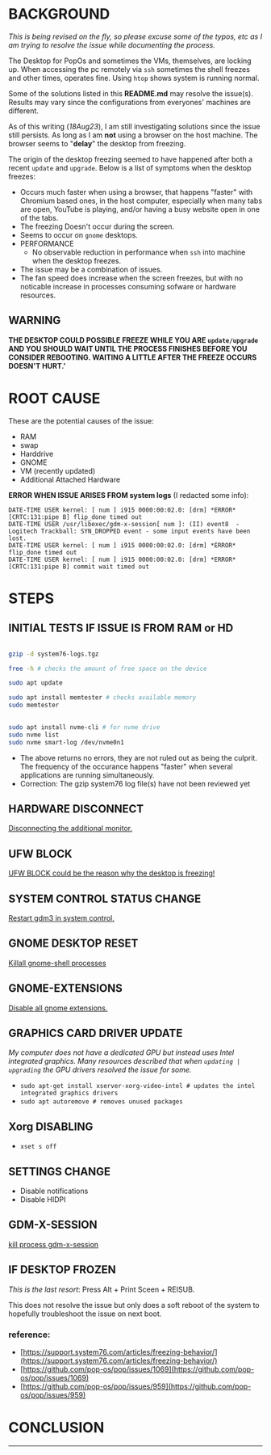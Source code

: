 # BACKGROUND
_This is being revised on the fly, so please excuse some of the typos, etc as I am trying to resolve the issue while documenting the process._


The Desktop for PopOs and sometimes the VMs, themselves, are locking up. When accessing the pc remotely via `ssh` sometimes the shell freezes and other times, operates fine. Using `htop` shows system is running normal.   

Some of the solutions listed in this __README.md__ may resolve the issue(s). Results may vary since the configurations from everyones' machines are different. 

As of this writing (_18Aug23_), I am still investigating solutions since the issue still persists. As long as I am __not__ using a browser on the host machine. The browser seems to "__delay__" the desktop from freezing.   

The origin of the desktop freezing seemed to have happened after both a recent `update` and `upgrade`. Below is a list of symptoms when the desktop freezes:


* Occurs much faster when using a browser, that happens "faster" with Chromium based ones, in the host computer, especially when many tabs are open, YouTube is playing, and/or having a busy website open in one of the tabs.
* The freezing Doesn't occur during the screen.
* Seems to occur on `gnome` desktops.
* PERFORMANCE
	- No observable reduction in performance when `ssh` into machine when the desktop freezes. 
* The issue may be a combination of issues. 
* The fan speed does increase when the screen freezes, but with no noticable increase in processes consuming sofware or hardware resources. 

## WARNING

__THE DESKTOP COULD POSSIBLE FREEZE WHILE YOU ARE `update/upgrade` AND YOU SHOULD WAIT UNTIL THE PROCESS FINISHES BEFORE YOU CONSIDER REBOOTING. WAITING A LITTLE AFTER THE FREEZE OCCURS DOESN'T HURT.'__

# ROOT CAUSE
These are the potential causes of the issue:
- RAM
- swap
- Harddrive
- GNOME
- VM (recently updated)
- Additional Attached Hardware

__ERROR WHEN ISSUE ARISES FROM system logs__ (I redacted some info):
```
DATE-TIME USER kernel: [ num ] i915 0000:00:02.0: [drm] *ERROR* [CRTC:131:pipe B] flip_done timed out
DATE-TIME USER /usr/libexec/gdm-x-session[ num ]: (II) event8  - Logitech Trackball: SYN_DROPPED event - some input events have been lost.
DATE-TIME USER kernel: [ num ] i915 0000:00:02.0: [drm] *ERROR* flip_done timed out
DATE-TIME USER kernel: [ num ] i915 0000:00:02.0: [drm] *ERROR* [CRTC:131:pipe B] commit wait timed out
```
# STEPS

## INITIAL TESTS IF ISSUE IS FROM RAM or HD

```bash

gzip -d system76-logs.tgz

free -h # checks the amount of free space on the device

sudo apt update 

sudo apt install memtester # checks available memory
sudo memtester

 
sudo apt install nvme-cli # for nvme drive 
sudo nvme list 
sudo nvme smart-log /dev/nvme0n1
```
- The above returns no errors, they are not ruled out as being the culprit. The frequency of the occurance happens "faster" when several applications are running simultaneously. 
- Correction: The gzip system76 log file(s) have not been reviewed yet

## HARDWARE DISCONNECT
[Disconnecting the additional monitor.](HW.md)

## UFW BLOCK
[UFW BLOCK could be the reason why the desktop is freezing!](UFW-BLOCK.md)

## SYSTEM CONTROL STATUS CHANGE 
[Restart gdm3 in system control.](SYSTEMCTL-STATUS.md)

## GNOME DESKTOP RESET
[Killall gnome-shell processes](GNOME-SHELL.md)

## GNOME-EXTENSIONS
[Disable all gnome extensions.](GNOME-EXTENSIONS.md)

## GRAPHICS CARD DRIVER UPDATE
_My computer does not have a dedicated GPU but instead uses Intel integrated graphics. Many resources described that when `updating | upgrading` the GPU drivers resolved the issue for some._ 

- `sudo apt-get install xserver-xorg-video-intel # updates the intel integrated graphics drivers` 
- `sudo apt autoremove # removes unused packages`

## Xorg DISABLING
- `xset s off`

## SETTINGS CHANGE

- Disable notifications
- Disable HIDPI

## GDM-X-SESSION
[kill process gdm-x-session](GDM-X-SESSION.md)

## IF DESKTOP FROZEN
_This is the last resort_:
Press Alt + Print Sceen + REISUB.

This does not resolve the issue but only does a soft reboot of the system to hopefully troubleshoot the issue on next boot. 

### reference:
* [https://support.system76.com/articles/freezing-behavior/](https://support.system76.com/articles/freezing-behavior/)
* [https://github.com/pop-os/pop/issues/1069](https://github.com/pop-os/pop/issues/1069)
* [https://github.com/pop-os/pop/issues/959](https://github.com/pop-os/pop/issues/959)

# CONCLUSION

___

<!--
draft 16Aug23
-->
